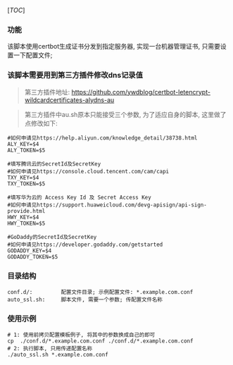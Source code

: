 [_TOC_]

### 功能

该脚本使用certbot生成证书分发到指定服务器, 实现一台机器管理证书, 只需要设置一下配置文件;

### 该脚本需要用到第三方插件修改dns记录值 

> 第三方插件地址: https://github.com/ywdblog/certbot-letencrypt-wildcardcertificates-alydns-au

> 第三方插件中au.sh原本只能接受三个参数, 为了适应自身的脚本, 这里做了点修改如下:
>
```
#如何申请见https://help.aliyun.com/knowledge_detail/38738.html
ALY_KEY=$4
ALY_TOKEN=$5

#填写腾讯云的SecretId及SecretKey
#如何申请见https://console.cloud.tencent.com/cam/capi
TXY_KEY=$4
TXY_TOKEN=$5

#填写华为云的 Access Key Id 及 Secret Access Key
#如何申请见https://support.huaweicloud.com/devg-apisign/api-sign-provide.html
HWY_KEY=$4
HWY_TOKEN=$5

#GoDaddy的SecretId及SecretKey
#如何申请见https://developer.godaddy.com/getstarted
GODADDY_KEY=$4
GODADDY_TOKEN=$5
```

### 目录结构
```
conf.d/:         配置文件目录; 示例配置文件: *.example.com.conf
auto_ssl.sh:     脚本文件, 需要一个参数; 传配置文件名称
```

### 使用示例

```
# 1: 使用前拷贝配置模板例子, 将其中的参数换成自己的即可
cp  ./conf.d/*.example.com.conf ./conf.d/*.example.com.conf
# 2: 执行脚本, 只用传递配置名称
./auto_ssl.sh *.example.com.conf    
```


